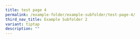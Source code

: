 ```yaml
---
title: test page 4
permalink: /example-folder/example-subfolder/test-page-4/
third_nav_title: Example Subfolder 2
variant: tiptap
description: ""
---
```


